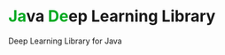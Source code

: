 # <span style="color:#00aa22">**Ja**</span>va <span style="color:#00aa22">**De**</span>ep Learning Library
Deep Learning Library for Java
